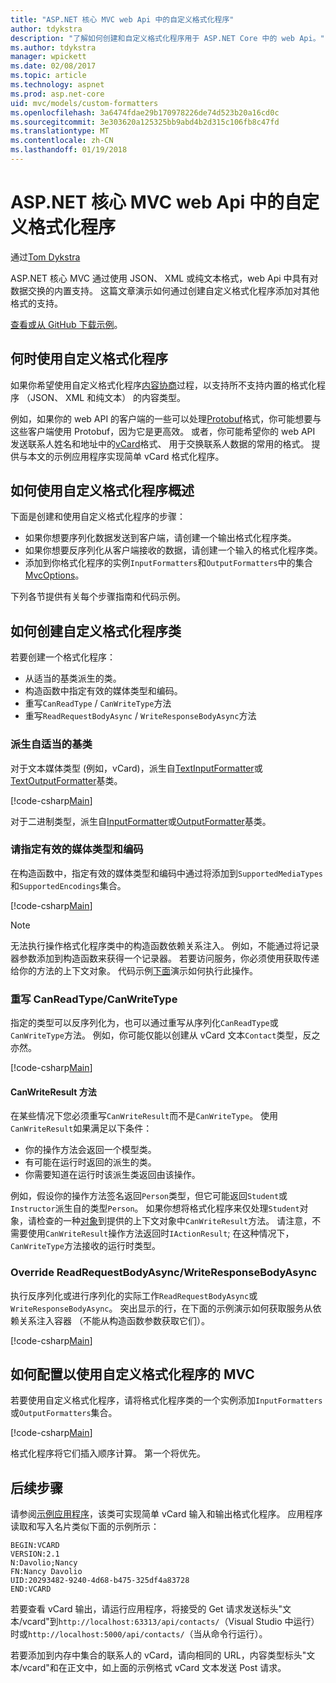 ```yaml
---
title: "ASP.NET 核心 MVC web Api 中的自定义格式化程序"
author: tdykstra
description: "了解如何创建和自定义格式化程序用于 ASP.NET Core 中的 web Api。"
ms.author: tdykstra
manager: wpickett
ms.date: 02/08/2017
ms.topic: article
ms.technology: aspnet
ms.prod: asp.net-core
uid: mvc/models/custom-formatters
ms.openlocfilehash: 3a6474fdae29b170978226de74d523b20a16cd0c
ms.sourcegitcommit: 3e303620a125325bb9abd4b2d315c106fb8c47fd
ms.translationtype: MT
ms.contentlocale: zh-CN
ms.lasthandoff: 01/19/2018
---
```

# <a name="custom-formatters-in-aspnet-core-mvc-web-apis"></a>ASP.NET 核心 MVC web Api 中的自定义格式化程序

通过[Tom Dykstra](https://github.com/tdykstra)

ASP.NET 核心 MVC 通过使用 JSON、 XML 或纯文本格式，web Api 中具有对数据交换的内置支持。 这篇文章演示如何通过创建自定义格式化程序添加对其他格式的支持。

[查看或从 GitHub 下载示例](https://github.com/aspnet/Docs/tree/master/aspnetcore/mvc/advanced/custom-formatters/sample)。

## <a name="when-to-use-custom-formatters"></a>何时使用自定义格式化程序

如果你希望使用自定义格式化程序[内容协商](xref:mvc/models/formatting)过程，以支持所不支持内置的格式化程序 （JSON、 XML 和纯文本） 的内容类型。

例如，如果你的 web API 的客户端的一些可以处理[Protobuf](https://github.com/google/protobuf)格式，你可能想要与这些客户端使用 Protobuf，因为它是更高效。  或者，你可能希望你的 web API 发送联系人姓名和地址中的[vCard](https://wikipedia.org/wiki/VCard)格式、 用于交换联系人数据的常用的格式。 提供与本文的示例应用程序实现简单 vCard 格式化程序。

## <a name="overview-of-how-to-use-a-custom-formatter"></a>如何使用自定义格式化程序概述

下面是创建和使用自定义格式化程序的步骤：

* 如果你想要序列化数据发送到客户端，请创建一个输出格式化程序类。
* 如果你想要反序列化从客户端接收的数据，请创建一个输入的格式化程序类。 
* 添加到你格式化程序的实例`InputFormatters`和`OutputFormatters`中的集合[MvcOptions](https://docs.microsoft.com/aspnet/core/api/microsoft.aspnetcore.mvc.mvcoptions)。

下列各节提供有关每个步骤指南和代码示例。

## <a name="how-to-create-a-custom-formatter-class"></a>如何创建自定义格式化程序类

若要创建一个格式化程序：

* 从适当的基类派生的类。
* 构造函数中指定有效的媒体类型和编码。
* 重写`CanReadType` / `CanWriteType`方法
* 重写`ReadRequestBodyAsync` / `WriteResponseBodyAsync`方法
  
### <a name="derive-from-the-appropriate-base-class"></a>派生自适当的基类

对于文本媒体类型 (例如，vCard)，派生自[TextInputFormatter](https://docs.microsoft.com/aspnet/core/api/microsoft.aspnetcore.mvc.formatters.textinputformatter)或[TextOutputFormatter](https://docs.microsoft.com/aspnet/core/api/microsoft.aspnetcore.mvc.formatters.textoutputformatter)基类。

[!code-csharp[Main](custom-formatters/sample/Formatters/VcardOutputFormatter.cs?name=classdef)]

对于二进制类型，派生自[InputFormatter](https://docs.microsoft.com/aspnet/core/api/microsoft.aspnetcore.mvc.formatters.inputformatter)或[OutputFormatter](https://docs.microsoft.com/aspnet/core/api/microsoft.aspnetcore.mvc.formatters.outputformatter)基类。

### <a name="specify-valid-media-types-and-encodings"></a>请指定有效的媒体类型和编码

在构造函数中，指定有效的媒体类型和编码中通过将添加到`SupportedMediaTypes`和`SupportedEncodings`集合。

[!code-csharp[Main](custom-formatters/sample/Formatters/VcardOutputFormatter.cs?name=ctor&highlight=3,5-6)]

> [!NOTE]  
> 无法执行操作格式化程序类中的构造函数依赖关系注入。 例如，不能通过将记录器参数添加到构造函数来获得一个记录器。 若要访问服务，你必须使用获取传递给你的方法的上下文对象。 代码示例[下面](#read-write)演示如何执行此操作。

### <a name="override-canreadtypecanwritetype"></a>重写 CanReadType/CanWriteType 

指定的类型可以反序列化为，也可以通过重写从序列化`CanReadType`或`CanWriteType`方法。 例如，你可能仅能以创建从 vCard 文本`Contact`类型，反之亦然。

[!code-csharp[Main](custom-formatters/sample/Formatters/VcardOutputFormatter.cs?name=canwritetype)]

#### <a name="the-canwriteresult-method"></a>CanWriteResult 方法

在某些情况下您必须重写`CanWriteResult`而不是`CanWriteType`。 使用`CanWriteResult`如果满足以下条件：

  * 你的操作方法会返回一个模型类。
  * 有可能在运行时返回的派生的类。
  * 你需要知道在运行时该派生类返回由该操作。  

例如，假设你的操作方法签名返回`Person`类型，但它可能返回`Student`或`Instructor`派生自的类型`Person`。 如果你想将格式化程序来仅处理`Student`对象，请检查的一种[对象](https://docs.microsoft.com/aspnet/core/api/microsoft.aspnetcore.mvc.formatters.outputformattercanwritecontext#Microsoft_AspNetCore_Mvc_Formatters_OutputFormatterCanWriteContext_Object)到提供的上下文对象中`CanWriteResult`方法。 请注意，不需要使用`CanWriteResult`操作方法返回时`IActionResult`; 在这种情况下，`CanWriteType`方法接收的运行时类型。

<a id="read-write"></a>
### <a name="override-readrequestbodyasyncwriteresponsebodyasync"></a>Override ReadRequestBodyAsync/WriteResponseBodyAsync 

执行反序列化或进行序列化的实际工作`ReadRequestBodyAsync`或`WriteResponseBodyAsync`。  突出显示的行，在下面的示例演示如何获取服务从依赖关系注入容器 （不能从构造函数参数获取它们）。

[!code-csharp[Main](custom-formatters/sample/Formatters/VcardOutputFormatter.cs?name=writeresponse&highlight=3-4)]

## <a name="how-to-configure-mvc-to-use-a-custom-formatter"></a>如何配置以使用自定义格式化程序的 MVC
 
若要使用自定义格式化程序，请将格式化程序类的一个实例添加`InputFormatters`或`OutputFormatters`集合。

[!code-csharp[Main](custom-formatters/sample/Startup.cs?name=mvcoptions&highlight=3-4)]

格式化程序将它们插入顺序计算。 第一个将优先。 

## <a name="next-steps"></a>后续步骤

请参阅[示例应用程序](https://github.com/aspnet/Docs/tree/master/aspnetcore/mvc/advanced/custom-formatters/sample)，该类可实现简单 vCard 输入和输出格式化程序。  应用程序读取和写入名片类似下面的示例所示：

```
BEGIN:VCARD
VERSION:2.1
N:Davolio;Nancy
FN:Nancy Davolio
UID:20293482-9240-4d68-b475-325df4a83728
END:VCARD
```

若要查看 vCard 输出，请运行应用程序，将接受的 Get 请求发送标头"文本/vcard"到`http://localhost:63313/api/contacts/`（Visual Studio 中运行） 时或`http://localhost:5000/api/contacts/`（当从命令行运行）。

若要添加到内存中集合的联系人的 vCard，请向相同的 URL，内容类型标头"文本/vcard"和在正文中，如上面的示例格式 vCard 文本发送 Post 请求。
